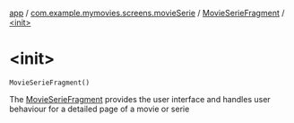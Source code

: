 [app](../../index.md) / [com.example.mymovies.screens.movieSerie](../index.md) / [MovieSerieFragment](index.md) / [&lt;init&gt;](./-init-.md)

# &lt;init&gt;

`MovieSerieFragment()`

The [MovieSerieFragment](index.md) provides the user interface and handles user behaviour for a detailed page of a movie or serie

